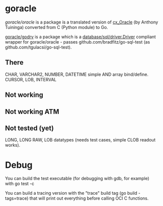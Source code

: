 # goracle #
*goracle/oracle* is a package is a translated version of
[cx_Oracle](http://cx-oracle.sourceforge.net/html/index.html)
(by Anthony Tuininga) converted from C (Python module) to Go.

[goracle/godrv](godrv/driver.go) is a package which is a
[database/sql/driver.Driver](http://golang.org/pkg/database/sql/driver/#Driver)
compliant wrapper for goracle/oracle - passes github.com/bradfitz/go-sql-test
(as github.com/tgulacsi/go-sql-test).

## There ##
CHAR, VARCHAR2, NUMBER, DATETIME simple AND array bind/define.
CURSOR, LOB, INTERVAL

## Not working ##

## Not working ATM ##

## Not tested (yet) ##
LONG, LONG RAW, LOB datatypes (needs test cases, simple CLOB readout works).


# Debug #
You can build the test executable (for debugging with gdb, for example) with
go test -c

You can build a tracing version with the "trace" build tag
(go build -tags=trace) that will print out everything before calling OCI
C functions.
